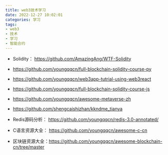 ```yaml
---
title: web3技术学习
date: 2022-12-27 10:02:01
categories: 学习
tags:
- web3
- 技术
- 学习
- 智能合约
---
```


- Solidity： https://github.com/AmazingAng/WTF-Solidity

- https://github.com/youngqqcn/full-blockchain-solidity-course-py

- https://github.com/youngqqcn/web3app-tutrial-using-web3react

- https://github.com/youngqqcn/full-blockchain-solidity-course-js

- https://github.com/youngqqcn/awesome-metaverse-zh

- https://github.com/shengcaishizhan/kkndme_tianya


- Redis源码分析： https://github.com/youngqqcn/redis-3.0-annotated/

- C语言资源大全： https://github.com/youngqqcn/awesome-c-cn


- 区块链资源大全：https://github.com/youngqqcn/awesome-blockchain-cn/tree/master


